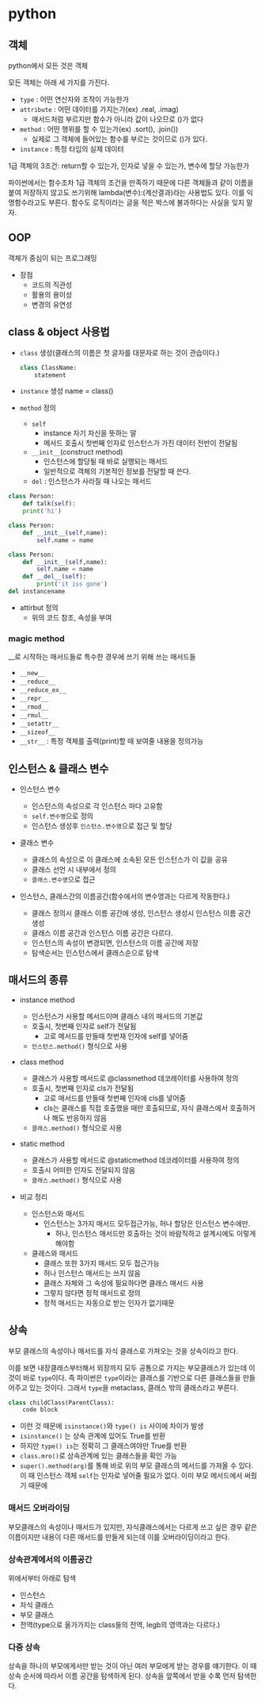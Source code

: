 # python

## 객체

python에서 모든 것은 객체

모든 객체는 아래 세 가지를 가진다.

- `type` : 어떤 연산자와 조작이 가능한가
- `attribute` : 어떤 데이터를 가지는가(ex) .real, .imag)
  - 매서드처럼 부르지만 함수가 아니라 값이 나오므로 ()가 없다
- `method` : 어떤 행위를 할 수 있는가(ex) .sort(), .join())
  - 실제로 그 객체에 들어있는 함수를 부르는 것이므로 ()가 있다.
- `instance` : 특정 타입의 실제 데이터

1급 객체의 3조건:   return할 수 있는가, 인자로 넣을 수 있는가, 변수에 할당 가능한가

파이썬에서는 함수조차 1급 객체의 조건을 만족하기 때문에 다른 객체들과 같이 이름을 붙여 저장하지 않고도 쓰기위해 lambda(변수):(계산결과)라는 사용법도 있다. 이를 익명함수라고도 부른다. 함수도 로직이라는 글을 적은 박스에 불과하다는 사실을 잊지 말자.

## OOP
객체가 중심이 되는 프로그래밍

- 장점
	- 코드의 직관성
	- 활용의 용이성
	- 변경의 유연성

## class & object 사용법
- `class` 생성(클래스의 이름은 첫 글자를 대문자로 하는 것이 관습이다.)

	```python
	class ClassName:
	    statement
	```
	
- `instance` 생성
  name = class()

- `method` 정의
	- `self`
		- instance 자기 자신을 뜻하는 말
		- 메서드 호출시 첫번째 인자로 인스턴스가 가진 데이터 전반이 전달됨
	- `__init__`(construct method)
		- 인스턴스에 할당될 때 바로 실행되는 매서드
		- 일반적으로 객체의 기본적인 정보를 전달할 때 쓴다. 
	- `del` : 인스턴스가 사라질 때 나오는 매서드
```python 
class Person:
	def talk(self):
	print('hi')
```
```python
class Person:
    def __init__(self,name):
        self.name = name
```
```python
class Person:
    def __init__(self,name):
        self.name = name
    def __del__(self):
        print('it iss gone')
del instancename
```
- attirbut 정의
  - 위의 코드 참조, 속성을 부여

### magic method
__로 시작하는 매서드들로 특수한 경우에 쓰기 위해 쓰는 매서드들
- `__new__`
- `__reduce__`
-  `__reduce_ex__`
- `__repr__`
- `__rmod__`
- `__rmul__`
- `__setattr__`
- `__sizeof__`
- `__str__` : 특정 객체를 출력(print)할 때 보여줄 내용을 정의가능 

## 인스턴스 & 클래스 변수
- 인스턴스 변수
	- 인스턴스의 속성으로 각 인스턴스 마다 고유함
	- `self.변수명`으로 정의
	- 인스턴스 생성후 `인스턴스.변수명`으로 접근 및 할당

- 클래스 변수
	- 클래스의 속성으로 이 클래스에 소속된 모든 인스턴스가 이 값을 공유
	- 클래스 선언 시 내부에서 정의
	- `클래스.변수명`으로 접근

- 인스턴스, 클래스간의 이름공간(함수에서의 변수명과는 다르게 작동한다.)
	- 클래스 정의시 클래스 이름 공간에 생성, 인스턴스 생성시 인스턴스 이름 공간 생성
	- 클래스 이름 공간과 인스턴스 이름 공간은 다르다.
	- 인스턴스의 속성이 변경되면, 인스턴스의 이름 공간에 저장
	- 탐색순서는 인스턴스에서 클래스순으로 탐색

## 매서드의 종류
- instance method
	- 인스턴스가 사용할 메서드이며 클래스 내의 매서드의 기본값
	- 호출시, 첫번째 인자로 self가 전달됨
		- 고로 메서드를 만들때 첫번재 인자에 self를 넣어줌
	- `인스턴스.method()` 형식으로 사용
	
- class method
	- 클래스가 사용할 메서드로 @classmethod 데코레이터를 사용하여 정의
	- 호출시, 첫번째 인자로 cls가 전달됨
		- 고로 매서드를 만들때 첫번째 인자에 cls를 넣어줌
		- cls는 클래스를 직접 호출했을 때만 호출되므로, 자식 클래스에서 호출하거나 해도 반응하지 않음
	- `클래스.method()` 형식으로 사용
	
- static method
	- 클래스가 사용할 메서드로 @staticmethod 데코레이터를 사용하여 정의
	- 호출시 어떠한 인자도 전달되지 않음
	- `클래스.method()` 형식으로 사용
	
- 비교 정리
	- 인스턴스와 매서드
        - 인스턴스는 3가지 매서드 모두접근가능, 허나 할당은 인스턴스 변수에만.
            - 허나, 인스턴스 매서드만 호출하는 것이 바람직하고 설계시에도 이렇게 해야함
	- 클래스와 매서드
		- 클래스 또한 3가지 매서드 모두 접근가능
		- 허나 인스턴스 매서드는 쓰지 않음
		- 클래스 자체와 그 속성에 필요하다면 클래스 매서드 사용
		- 그렇지 않다면 정적 매서드로 정의
		- 정적 매서드는 자동으로 받는 인자가 없기때문

## 상속

부모 클래스의 속성이나 매서드를 자식 클래스로 가져오는 것을 상속이라고 한다.

이를 보면 내장클래스부터해서 외장까지 모두 공통으로 가지는 부모클래스가 있는데 이것이 바로 `type`이다. 즉 파이썬은 `type`이라는 클래스를 기반으로 다른 클래스들을 만들어주고 있는 것이다. 그래서 `type`을 metaclass, 클래스 밖의 클래스라고 부른다.

```python
class childClass(ParentClass):
    code block
```

- 이런 것 때문에 `isinstance()`와 `type() is` 사이에 차이가 발생
- `isinstance()` 는 상속 관계에 있어도 True를 반환
- 하지만 `type() is`는 정확히 그 클래스여야만 True를 반환
- `class.mro()`로 상속관계에 있는 클래스들을 확인 가능
- `super().method(arg)`를 통해 바로 위의 부모 클래스의 메서드를 가져올 수 있다. 이 때 인스턴스 객체 `self`는 인자로 넣어줄 필요가 없다. 이미 부모 메서드에서 써줬기 때문에

### 매서드 오버라이딩

부모클래스의 속성이나 매서드가 있지만, 자식클래스에서는 다르게 쓰고 싶은 경우 같은 이름이지만 내용이 다른 매서드를 만들게 되는데 이를 오버라이딩이라고 한다.

### 상속관계에서의 이름공간
위에서부터 아래로 탐색
- 인스턴스
- 자식 클래스
- 부모 클래스
- 전역(type으로 올가가지는 class들의 전역, legb의 영역과는 다르다.)

### 다중 상속
상속을 하나의 부모에게서만 받는 것이 아닌 여러 부모에게 받는 경우를 얘기한다.
이 때 상속 순서에 따라서 이름 공간을 탐색하게 된다. 상속을 앞쪽에서 받을 수록 먼저 탐색한다.

